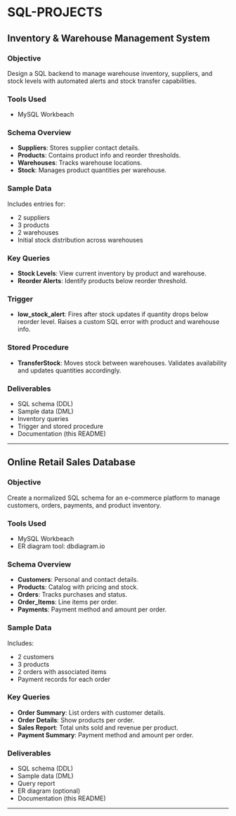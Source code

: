 # SQL-PROJECTS

## Inventory & Warehouse Management System

### Objective
Design a SQL backend to manage warehouse inventory, suppliers, and stock levels with automated alerts and stock transfer capabilities.

### Tools Used
- MySQL Workbeach

### Schema Overview
- **Suppliers**: Stores supplier contact details.
- **Products**: Contains product info and reorder thresholds.
- **Warehouses**: Tracks warehouse locations.
- **Stock**: Manages product quantities per warehouse.

### Sample Data
Includes entries for:
- 2 suppliers
- 3 products
- 2 warehouses
- Initial stock distribution across warehouses

### Key Queries
- **Stock Levels**: View current inventory by product and warehouse.
- **Reorder Alerts**: Identify products below reorder threshold.

### Trigger
- **low_stock_alert**: Fires after stock updates if quantity drops below reorder level. Raises a custom SQL error with product and warehouse info.

### Stored Procedure
- **TransferStock**: Moves stock between warehouses. Validates availability and updates quantities accordingly.

### Deliverables
- SQL schema (DDL)
- Sample data (DML)
- Inventory queries
- Trigger and stored procedure
- Documentation (this README)

---

## Online Retail Sales Database

### Objective
Create a normalized SQL schema for an e-commerce platform to manage customers, orders, payments, and product inventory.

### Tools Used
- MySQL Workbeach
- ER diagram tool: dbdiagram.io 

### Schema Overview
- **Customers**: Personal and contact details.
- **Products**: Catalog with pricing and stock.
- **Orders**: Tracks purchases and status.
- **Order_Items**: Line items per order.
- **Payments**: Payment method and amount per order.

### Sample Data
Includes:
- 2 customers
- 3 products
- 2 orders with associated items
- Payment records for each order

### Key Queries
- **Order Summary**: List orders with customer details.
- **Order Details**: Show products per order.
- **Sales Report**: Total units sold and revenue per product.
- **Payment Summary**: Payment method and amount per order.

### Deliverables
- SQL schema (DDL)
- Sample data (DML)
- Query report
- ER diagram (optional)
- Documentation (this README)

---
